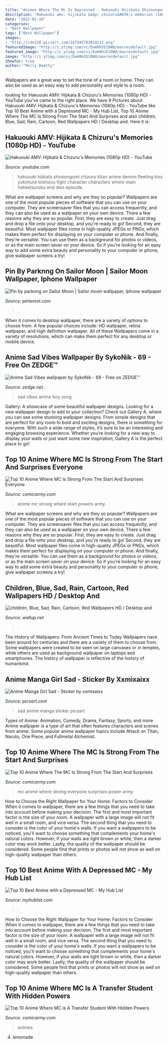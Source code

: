 ```yaml
---
title: "Animes Where The Mc Is Depressed - Hakuouki Hijikata Shinsengumi Chizuru Kitan Anime Demon Fleeting Kiss Yukimura Toshizou Fight Character Characters Where Main Hekketsuroku End Dies Episode"
description: "Hakuouki amv: hijikata &amp; chizuru&#039;s memories (1080p hd)"
date: "2022-01-10"
categories:
- "Best Wallpaper"
tags: ["Best Wallpaper"]
images:
- "http://cdn130.picsart.com/247345783018212.png"
featuredImage: "http://i.ytimg.com/vi/EwH8HJEI0WQ/maxresdefault.jpg"
featured_image: "http://i.ytimg.com/vi/EwH8HJEI0WQ/maxresdefault.jpg"
image: "http://i.ytimg.com/vi/EwH8HJEI0WQ/maxresdefault.jpg"
ShowToc: true
author: "Molly Beatty"
---
```



Wallpapers are a great way to set the tone of a room or home. They can also be used as an easy way to add personality and style to a room.

	

		
looking for Hakuouki AMV: Hijikata &amp; Chizuru&#039;s Memories (1080p HD) - YouTube you've came to the right place. We have 9 Pictures about Hakuouki AMV: Hijikata &amp; Chizuru&#039;s Memories (1080p HD) - YouTube like Top 10 Best Anime with a Depressed MC - My Hub List, Top 10 Anime Where The MC Is Strong From The Start And Surprises and also children, Blue, Sad, Rain, Cartoon, Red Wallpapers HD / Desktop and. Here it is:
		
    
## Hakuouki AMV: Hijikata &amp; Chizuru&#039;s Memories (1080p HD) - YouTube

<img loading=lazy src="http://i.ytimg.com/vi/EwH8HJEI0WQ/maxresdefault.jpg" onerror="this.onerror=null;this.src='https://tse1.mm.bing.net/th?id=OIP.ejkY-H93iTxoIx3yeUzmfgHaEK&amp;pid=15.1';" alt="Hakuouki AMV: Hijikata &amp; Chizuru&#039;s Memories (1080p HD) - YouTube">

_Source: youtube.com_

>hakuouki hijikata shinsengumi chizuru kitan anime demon fleeting kiss yukimura toshizou fight character characters where main hekketsuroku end dies episode. 

	

What are wallpaper screens and why are they so popular?
Wallpapers are one of the most popular pieces of software that you can use on your computer. They are screensaver files that you can access frequently, and they can also be used as a wallpaper on your own device. There a few reasons why they are so popular. First, they are easy to create. Just drag and drop a file onto your desktop, and you're ready to go! Second, they are beautiful. Most wallpaper files come in high-quality JPEGs or PNGs, which makes them perfect for displaying on your computer or phone. And finally, they're versatile. You can use them as a background for photos or videos, or as the main screen saver on your device. So if you're looking for an easy way to add some extra beauty and personality to your computer or phone, give wallpaper screens a try!

    
## Pin By Parknng On Sailor Moon | Sailor Moon Wallpaper, Iphone Wallpaper

<img loading=lazy src="https://i.pinimg.com/736x/14/06/fb/1406fb194d0a3a8a6f8adf265003a57b.jpg" onerror="this.onerror=null;this.src='https://tse1.mm.bing.net/th?id=OIP.KxgLLx5sUjSOirB1A2fsrQHaNK&amp;pid=15.1';" alt="Pin by parknng on Sailor Moon | Sailor moon wallpaper, Iphone wallpaper">

_Source: pinterest.com_

>. 

	

When it comes to desktop wallpaper, there are a variety of options to choose from. A few popular choices include: HD wallpaper, retina wallpaper, and high definition wallpaper. All of these Wallpapers come in a variety of resolutions, which can make them perfect for any desktop or mobile device. 

    
## Anime Sad Vibes Wallpaper By SykoNik - 69 - Free On ZEDGE™

<img loading=lazy src="https://fsb.zobj.net/crop.php?r=u9XLoy2OhFEJqCnkrQSg5kZK95MJKY5XL4EMdpGTusRmT0W8ywPCxL9i6Hyy1RV3TsvXXE7CKdC7_UFERNFnRAzc-PFAMEClSxjKH1-2cFt2DY6I1nGPeSl-fOUzsjs6_DY4VGSBVWyafpts" onerror="this.onerror=null;this.src='https://tse4.mm.bing.net/th?id=OIP.B3eOc_zPDpsrIZFq4b-6TwHaNK&amp;pid=15.1';" alt="Anime Sad Vibes wallpaper by SykoNik - 69 - Free on ZEDGE™">

_Source: zedge.net_

>sad vibes anime boy song. 

	

Gallery: A showcase of some beautiful wallpaper designs.
Looking for a new wallpaper design to add to your collection? Check out Gallery A, where you can see some stunning wallpaper designs. From simple designs that are perfect for any room to bold and exciting designs, there is something for everyone. With such a wide range of styles, it’s sure to be an interesting and engaging browsing experience. Whether you’re looking for a new way to display your walls or just want some new inspiration, Gallery A is the perfect place to go!





	
	
    
## Top 10 Anime Where MC Is Strong From The Start And Surprises Everyone

<img loading=lazy src="https://i.ytimg.com/vi/Z12KC6reebw/maxresdefault.jpg" onerror="this.onerror=null;this.src='https://tse1.mm.bing.net/th?id=OIP.X6Ehx3CKS_1yKajd-DigAAHaEK&amp;pid=15.1';" alt="Top 10 Anime Where MC Is Strong From The Start And Surprises Everyone">

_Source: comicarmy.com_

>anime mc strong where start powers army. 

	

What are wallpaper screens and why are they so popular?
Wallpapers are one of the most popular pieces of software that you can use on your computer. They are screensaver files that you can access frequently, and they can also be used as a wallpaper on your own device. There a few reasons why they are so popular. First, they are easy to create. Just drag and drop a file onto your desktop, and you're ready to go! Second, they are beautiful. Most wallpaper files come in high-quality JPEGs or PNGs, which makes them perfect for displaying on your computer or phone. And finally, they're versatile. You can use them as a background for photos or videos, or as the main screen saver on your device. So if you're looking for an easy way to add some extra beauty and personality to your computer or phone, give wallpaper screens a try!

    
## Children, Blue, Sad, Rain, Cartoon, Red Wallpapers HD / Desktop And

<img loading=lazy src="https://wallup.net/wp-content/uploads/2018/09/25/620187-children-blue-sad-rain-cartoon-red.jpg" onerror="this.onerror=null;this.src='https://tse4.mm.bing.net/th?id=OIP._Y-4Qt07V-eSrJUb13iO8QHaEK&amp;pid=15.1';" alt="children, Blue, Sad, Rain, Cartoon, Red Wallpapers HD / Desktop and">

_Source: wallup.net_

>. 

	

The History of Wallpapers: From Ancient Times to Today
Wallpapers have been around for centuries and there are a variety of them to choose from. Some wallpapers were created to be seen on large canvases or in temples, while others are used as background wallpaper on laptops and smartphones. The history of wallpaper is reflective of the history of humankind.

    
## Anime Manga Girl Sad - Sticker By Xxmixaixx

<img loading=lazy src="http://cdn130.picsart.com/247345783018212.png" onerror="this.onerror=null;this.src='https://tse4.mm.bing.net/th?id=OIP.YlYL-IkL7ATe8RsJ9uDxHQHaI8&amp;pid=15.1';" alt="Anime Manga Girl Sad - Sticker by xxmixaixx">

_Source: picsart.com_

>sad anime manga sticker picsart. 

	

Types of Anime: Animation, Comedy, Drama, Fantasy, Sports, and more
Anime wallpaper is a type of art that often features characters and scenes from anime. Some popular anime wallpaper topics include Attack on Titan, Naruto, One Piece, and Fullmetal Alchemist.

    
## Top 10 Anime Where The MC Is Strong From The Start And Surprises

<img loading=lazy src="https://i.ytimg.com/vi/m36HIZDaGRE/maxresdefault.jpg" onerror="this.onerror=null;this.src='https://tse3.mm.bing.net/th?id=OIP.pbliuvfIogw-25fvip78kAHaEK&amp;pid=15.1';" alt="Top 10 Anime Where The MC Is Strong From The Start And Surprises">

_Source: comicarmy.com_

>mc anime where strong everyone surprises power army. 

	

How to Choose the Right Wallpaper for Your Home: Factors to Consider
When it comes to wallpaper, there are a few things that you need to take into account before making your decision. The first and most important factor is the size of your room. A wallpaper with a large image will not fit well in a small room, and vice versa. 
The second thing that you need to consider is the color of your home's walls. If you want a wallpapers to be noticed, you'll want to choose something that complements your home's natural colors. However, if your walls are light brown or white, then a darker color may work better. 
Lastly, the quality of the wallpaper should be considered. Some people find that prints or photos will not show as well on high-quality wallpaper than others.

    
## Top 10 Best Anime With A Depressed MC - My Hub List

<img loading=lazy src="https://myhublist.com/wp-content/uploads/2021/07/60ff24a65310d-Grisaia-no-Kajitsu-470x264.jpg?v=1627333798" onerror="this.onerror=null;this.src='https://tse2.mm.bing.net/th?id=OIP.ee_CMAWDaKVwiU_FlbN9kgAAAA&amp;pid=15.1';" alt="Top 10 Best Anime with a Depressed MC - My Hub List">

_Source: myhublist.com_

>. 

	

How to Choose the Right Wallpaper for Your Home: Factors to Consider
When it comes to wallpaper, there are a few things that you need to take into account before making your decision. The first and most important factor is the size of your room. A wallpaper with a large image will not fit well in a small room, and vice versa. 
The second thing that you need to consider is the color of your home's walls. If you want a wallpapers to be noticed, you'll want to choose something that complements your home's natural colors. However, if your walls are light brown or white, then a darker color may work better. 
Lastly, the quality of the wallpaper should be considered. Some people find that prints or photos will not show as well on high-quality wallpaper than others.

    
## Top 10 Anime Where MC Is A Transfer Student With Hidden Powers

<img loading=lazy src="https://i.ytimg.com/vi/z4Ny7-GvFyo/maxresdefault.jpg" onerror="this.onerror=null;this.src='https://tse1.mm.bing.net/th?id=OIP.HopLfWwWsmAyiKSnOM2rJgHaEK&amp;pid=15.1';" alt="Top 10 Anime Where MC is A Transfer Student With Hidden Powers">

_Source: comicarmy.com_

>animes. 

	

4. lemonade 

